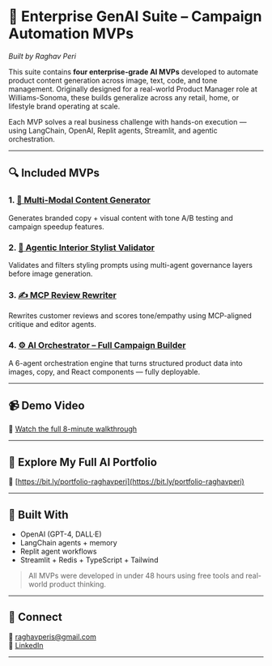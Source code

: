 # 🧠 Enterprise GenAI Suite – Campaign Automation MVPs  
_Built by Raghav Peri_

This suite contains **four enterprise-grade AI MVPs** developed to automate product content generation across image, text, code, and tone management. Originally designed for a real-world Product Manager role at Williams-Sonoma, these builds generalize across any retail, home, or lifestyle brand operating at scale.

Each MVP solves a real business challenge with hands-on execution — using LangChain, OpenAI, Replit agents, Streamlit, and agentic orchestration.

---

## 🔍 Included MVPs

### 1. [🧠 Multi-Modal Content Generator](./mvp1-multi-modal-content-generator)  
Generates branded copy + visual content with tone A/B testing and campaign speedup features.

### 2. [🎨 Agentic Interior Stylist Validator](./mvp2-agentic-ai-interior-stylist)  
Validates and filters styling prompts using multi-agent governance layers before image generation.

### 3. [✍️ MCP Review Rewriter](./mvp3-mcp-review-rewriter)  
Rewrites customer reviews and scores tone/empathy using MCP-aligned critique and editor agents.

### 4. [⚙️ AI Orchestrator – Full Campaign Builder](./mvp4-ai-orchestrator)  
A 6-agent orchestration engine that turns structured product data into images, copy, and React components — fully deployable.

---

## 📹 Demo Video  
🎥 [Watch the full 8-minute walkthrough](https://youtu.be/0Ht1q3K1rwE?si=a0_m8NHXDx2QEL88)

---

## 📁 Explore My Full AI Portfolio  
🔗 [https://bit.ly/portfolio-raghavperi](https://bit.ly/portfolio-raghavperi)

---

## 🧠 Built With

- OpenAI (GPT-4, DALL·E)
- LangChain agents + memory
- Replit agent workflows
- Streamlit + Redis + TypeScript + Tailwind

> All MVPs were developed in under 48 hours using free tools and real-world product thinking.

---

## 👋 Connect  
📧 raghavperis@gmail.com  
🔗 [LinkedIn](https://www.linkedin.com/in/raghavperi)

---

